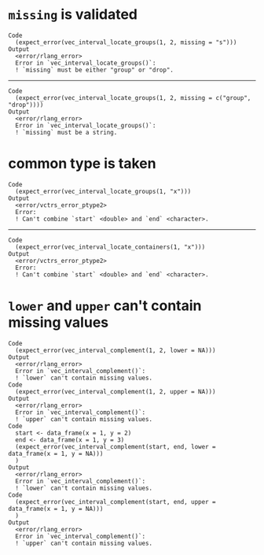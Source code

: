 # `missing` is validated

    Code
      (expect_error(vec_interval_locate_groups(1, 2, missing = "s")))
    Output
      <error/rlang_error>
      Error in `vec_interval_locate_groups()`:
      ! `missing` must be either "group" or "drop".

---

    Code
      (expect_error(vec_interval_locate_groups(1, 2, missing = c("group", "drop"))))
    Output
      <error/rlang_error>
      Error in `vec_interval_locate_groups()`:
      ! `missing` must be a string.

# common type is taken

    Code
      (expect_error(vec_interval_locate_groups(1, "x")))
    Output
      <error/vctrs_error_ptype2>
      Error:
      ! Can't combine `start` <double> and `end` <character>.

---

    Code
      (expect_error(vec_interval_locate_containers(1, "x")))
    Output
      <error/vctrs_error_ptype2>
      Error:
      ! Can't combine `start` <double> and `end` <character>.

# `lower` and `upper` can't contain missing values

    Code
      (expect_error(vec_interval_complement(1, 2, lower = NA)))
    Output
      <error/rlang_error>
      Error in `vec_interval_complement()`:
      ! `lower` can't contain missing values.
    Code
      (expect_error(vec_interval_complement(1, 2, upper = NA)))
    Output
      <error/rlang_error>
      Error in `vec_interval_complement()`:
      ! `upper` can't contain missing values.
    Code
      start <- data_frame(x = 1, y = 2)
      end <- data_frame(x = 1, y = 3)
      (expect_error(vec_interval_complement(start, end, lower = data_frame(x = 1, y = NA)))
      )
    Output
      <error/rlang_error>
      Error in `vec_interval_complement()`:
      ! `lower` can't contain missing values.
    Code
      (expect_error(vec_interval_complement(start, end, upper = data_frame(x = 1, y = NA)))
      )
    Output
      <error/rlang_error>
      Error in `vec_interval_complement()`:
      ! `upper` can't contain missing values.

